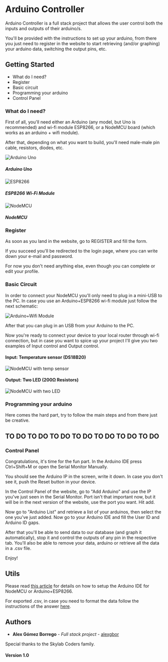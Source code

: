 # Arduino Controller

Arduino Controller is a full stack project that allows the user control both the inputs and outputs of their arduino/s.

You'll be provided with the instructions to set up your arduino, from there you just need to register in the website to start retrieving (and/or graphing) your arduino data, switching the output pins, etc.

## Getting Started

* What do I need?
* Register
* Basic circuit
* Programming your arduino
* Control Panel


### What do I need?

First of all, you'll need either an Arduino (any model, but Uno is recommended) and wi-fi module ESP8266, or a NodeMCU board (which works as an arduino + wifi module).

After that, depending on what you want to build, you'll need male-male pin cable, resistors, diodes, etc. 

![Arduino Uno](http://cdn-tienda.bricogeek.com/946-thickbox_default/arduino-uno.jpg)

##### Arduino Uno

![ESP8266](https://upload.wikimedia.org/wikipedia/commons/thumb/8/84/ESP-01.jpg/300px-ESP-01.jpg)

##### ESP8266 Wi-Fi Module

![NodeMCU](https://images-na.ssl-images-amazon.com/images/I/81U4jvpGnYL._SX522_.jpg)

##### NodeMCU

### Register

As soon as you land in the website, go to REGISTER and fill the form.

If you succeed you'll be redirected to the login page, where you can write down your e-mail and password.

For now you don't need anything else, even though you can complete or edit your profile.

### Basic Circuit

In order to connect your NodeMCU you'll only need to plug in a mini-USB to the PC. In case you use an Arduino+ESP8266 wi-fi module just follow the next schematic:

![Arduino+Wifi Module](http://www.teomaragakis.com/wp-content/uploads/2015/10/uno_esp_connection.png)

After that you can plug in an USB from your Arduino to the PC.

Now you're ready to connect your device to your local router through wi-fi connection, but in case you want to spice up your project I'll give you two examples of Input control and Output control.

#### Input: Temperature sensor (DS18B20)

![NodeMCU with temp sensor](https://raw.githubusercontent.com/mwittig/pimatic-fritzing-sketches/master/esp-pimatic/ESP-ds18b20.png)

#### Output: Two LED (200Ω Resistors)

![NodeMCU with two LED](https://3.bp.blogspot.com/-ol56RgvuUqo/Vx_DRntYr6I/AAAAAAAADpM/ip-VQjYc5g0A8GFfubyzIefM68ATSvzdgCLcB/s1600/Ledstrip01.jpg)

### Programming your arduino

Here comes the hard part, try to follow the main steps and from there just be creative.

## TO DO TO DO TO DO TO DO TO DO TO DO TO DO 

### Control Panel

Congratulations, it's time for the fun part. 
In the Arduino IDE press Ctrl+Shift+M or open the Serial Monitor Manually.

You should see the Arduino IP in the screen, write it down. In case you don't see it, push the Reset button in your device.

In the Control Panel of the website, go to "Add Arduino" and use the IP you've just seen in the Serial Monitor. Port isn't that important now, but it will be in the next version of the website, use the port you want. Hit add.

Now go to "Arduino List" and retrieve a list of your arduinos, then select the one you've just added. Now go to your Arduino IDE and fill the User ID and Arduino ID gaps.

After that you'll be able to send data to our database (and graph it automatically), stop it and control the outputs of any pin in the respective tab. You'll also be able to remove your data, arduino or retrieve all the data in a .csv file.

Enjoy!



## Utils

Please read [this article](http://www.instructables.com/id/Quick-Start-to-Nodemcu-ESP8266-on-Arduino-IDE/) for details on how to setup the Arduino IDE for NodeMCU or Arduino+ESP8266.

For exported .csv, in case you need to format the data follow the instructions of the answer [here](https://stackoverflow.com/questions/44396943/generate-a-csv-file-from-a-javascript-array-of-objects).


## Authors

* **Alex Gómez Borrego** - *Full stack project* - [alexgbor](https://github.com/alexgbor)

Special thanks to the Skylab Coders family.

#### Version 1.0